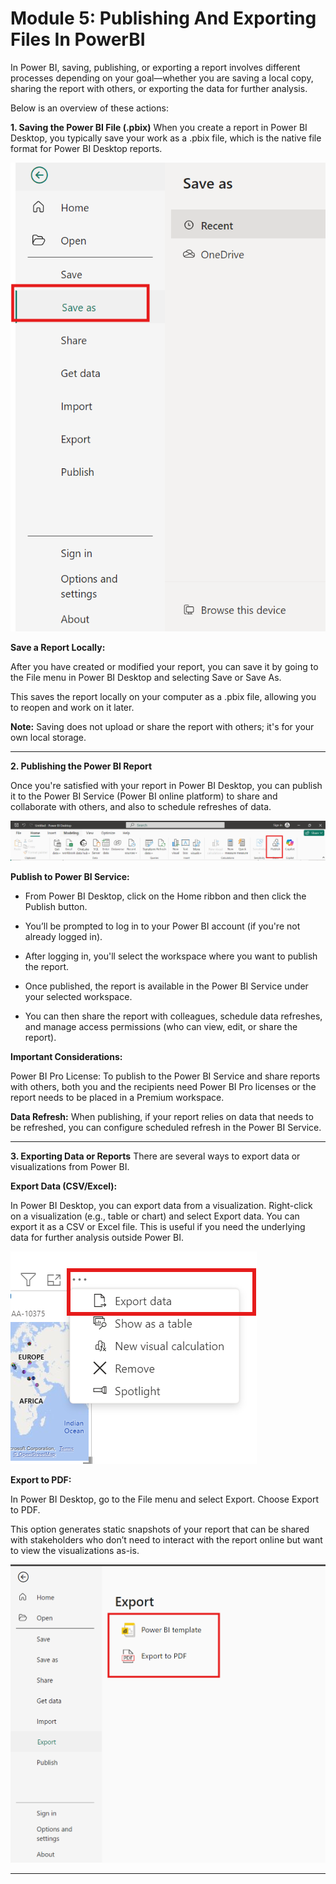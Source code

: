 # Module 5: Publishing And Exporting Files In PowerBI

In Power BI, saving, publishing, or exporting a report involves different processes depending on your goal—whether you are saving a local copy, sharing the report with others, or exporting the data for further analysis. 

Below is an overview of these actions:

**1. Saving the Power BI File (.pbix)**
When you create a report in Power BI Desktop, you typically save your work as a .pbix file, which is the native file format for Power BI Desktop reports.

![2](https://github.com/Neha-Chiluka/power-bi-quickstart/blob/master/Images/14.png?raw=true "2")

**Save a Report Locally:**

After you have created or modified your report, you can save it by going to the File menu in Power BI Desktop and selecting Save or Save As.

This saves the report locally on your computer as a .pbix file, allowing you to reopen and work on it later.

**Note:** Saving does not upload or share the report with others; it's for your own local storage.


------------


**2. Publishing the Power BI Report**

Once you're satisfied with your report in Power BI Desktop, you can publish it to the Power BI Service (Power BI online platform) to share and collaborate with others, and also to schedule refreshes of data.

![1](https://github.com/Neha-Chiluka/power-bi-quickstart/blob/master/Images/13.png?raw=true "1")

**Publish to Power BI Service:**

- From Power BI Desktop, click on the Home ribbon and then click the Publish button.

- You’ll be prompted to log in to your Power BI account (if you're not already logged in).

- After logging in, you'll select the workspace where you want to publish the report.

- Once published, the report is available in the Power BI Service under your selected workspace.

- You can then share the report with colleagues, schedule data refreshes, and manage access permissions (who can view, edit, or share the report).

**Important Considerations:**

Power BI Pro License: To publish to the Power BI Service and share reports with others, both you and the recipients need Power BI Pro licenses or the report needs to be placed in a Premium workspace.

**Data Refresh:** When publishing, if your report relies on data that needs to be refreshed, you can configure scheduled refresh in the Power BI Service.

------------


**3. Exporting Data or Reports**
There are several ways to export data or visualizations from Power BI.

**Export Data (CSV/Excel):**

In Power BI Desktop, you can export data from a visualization. Right-click on a visualization (e.g., table or chart) and select Export data.
You can export it as a CSV or Excel file. This is useful if you need the underlying data for further analysis outside Power BI.

![5](https://github.com/Neha-Chiluka/power-bi-quickstart/blob/master/Images/16.png?raw=true "5")

**Export to PDF:**

In Power BI Desktop, go to the File menu and select Export. Choose Export to PDF.

This option generates static snapshots of your report that can be shared with stakeholders who don’t need to interact with the report online but want to view the visualizations as-is.

![4](https://github.com/Neha-Chiluka/power-bi-quickstart/blob/master/Images/15.png?raw=true "4")

------------

